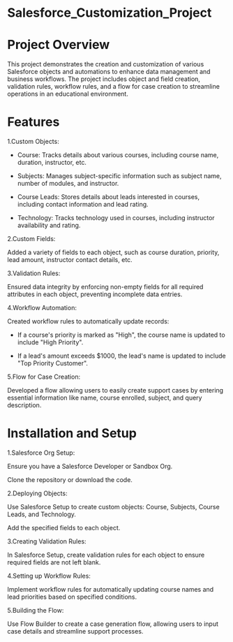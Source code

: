 # Salesforce_Customization_Project

# Project Overview
This project demonstrates the creation and customization of various Salesforce objects and automations to enhance data management and business workflows. The project includes object and field creation, validation rules, workflow rules, and a flow for case creation to streamline operations in an educational environment.

# Features
1.Custom Objects:

- Course: Tracks details about various courses, including course name, duration, instructor, etc.

- Subjects: Manages subject-specific information such as subject name, number of modules, and instructor.

- Course Leads: Stores details about leads interested in courses, including contact information and lead rating.

- Technology: Tracks technology used in courses, including instructor availability and rating.

2.Custom Fields:

Added a variety of fields to each object, such as course duration, priority, lead amount, instructor contact details, etc.

3.Validation Rules:

Ensured data integrity by enforcing non-empty fields for all required attributes in each object, preventing incomplete data entries.

4.Workflow Automation:

Created workflow rules to automatically update records:

- If a course's priority is marked as "High", the course name is updated to include "High Priority".

- If a lead's amount exceeds $1000, the lead's name is updated to include "Top Priority Customer".

5.Flow for Case Creation:

Developed a flow allowing users to easily create support cases by entering essential information like name, course enrolled, subject, and query description.

# Installation and Setup

1.Salesforce Org Setup:

Ensure you have a Salesforce Developer or Sandbox Org.

Clone the repository or download the code.

2.Deploying Objects:

Use Salesforce Setup to create custom objects: Course, Subjects, Course Leads, and Technology.

Add the specified fields to each object.

3.Creating Validation Rules:

In Salesforce Setup, create validation rules for each object to ensure required fields are not left blank.

4.Setting up Workflow Rules:

Implement workflow rules for automatically updating course names and lead priorities based on specified conditions.

5.Building the Flow:

Use Flow Builder to create a case generation flow, allowing users to input case details and streamline support processes.


